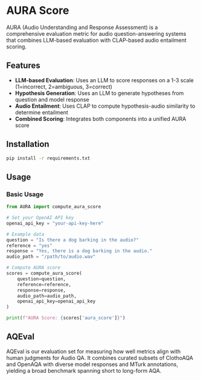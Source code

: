 # AURA Score

AURA (Audio Understanding and Response Assessment) is a comprehensive evaluation metric for audio question-answering systems that combines LLM-based evaluation with CLAP-based audio entailment scoring.

## Features

- **LLM-based Evaluation**: Uses an LLM to score responses on a 1-3 scale (1=incorrect, 2=ambiguous, 3=correct)
- **Hypothesis Generation**: Uses an LLM to generate hypotheses from question and model response 
- **Audio Entailment**: Uses CLAP to compute hypothesis-audio similarity to determine entailment
- **Combined Scoring**: Integrates both components into a unified AURA score

## Installation

```bash
pip install -r requirements.txt
```

## Usage

### Basic Usage

```python
from AURA import compute_aura_score

# Set your OpenAI API key
openai_api_key = "your-api-key-here"

# Example data
question = "Is there a dog barking in the audio?"
reference = "yes"
response = "Yes, there is a dog barking in the audio."
audio_path = "/path/to/audio.wav"

# Compute AURA score
scores = compute_aura_score(
    question=question,
    reference=reference,
    response=response,
    audio_path=audio_path,
    openai_api_key=openai_api_key
)

print(f"AURA Score: {scores['aura_score']}")
```

## AQEval

AQEval is our evaluation set for measuring how well metrics align with human judgments for Audio QA. It combines curated subsets of ClothoAQA and OpenAQA with diverse model responses and MTurk annotations, yielding a broad benchmark spanning short to long-form AQA.

